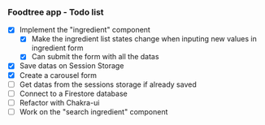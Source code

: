 ### Foodtree app - Todo list

- [x] Implement the "ingredient" component
  - [x] Make the ingredient list states change when inputing new values in ingredient form
  - [x] Can submit the form with all the datas
- [x] Save datas on Session Storage
- [x] Create a carousel form
- [ ] Get datas from the sessions storage if already saved
- [ ] Connect to a Firestore database
- [ ] Refactor with Chakra-ui
- [ ] Work on the "search ingredient" component
